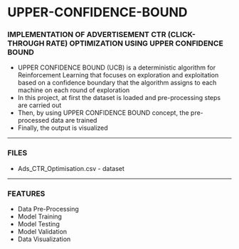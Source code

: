 # UPPER-CONFIDENCE-BOUND

### IMPLEMENTATION OF ADVERTISEMENT CTR (CLICK-THROUGH RATE) OPTIMIZATION USING UPPER CONFIDENCE BOUND

- UPPER CONFIDENCE BOUND (UCB) is a deterministic algorithm for Reinforcement Learning that focuses on exploration and exploitation based on a confidence boundary that the algorithm assigns to each machine on each round of exploration
- In this project, at first the dataset is loaded and pre-processing steps are carried out
- Then, by using UPPER CONFIDENCE BOUND concept, the pre-processed data are trained
- Finally, the output is visualized

-----

### FILES

- Ads_CTR_Optimisation.csv - dataset

-----

### FEATURES

- Data Pre-Processing
- Model Training
- Model Testing
- Model Validation
- Data Visualization

